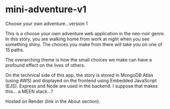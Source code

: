# mini-adventure-v1
Choose your own adventure...version 1

This is a choose your own adventure web application in the neo-noir genre. 
In this story, you are walking home from work at night when you see something shiny. 
The choices you make from there will take you on one of 15 paths.

The overarching theme is how the small choices we make can have a profound effect on the lives of others.

On the technical side of this app, the story is stored in MongoDB Atlas (using AWS) and displayed on the frontend 
using Embedded JavaScript (EJS). Express and Node are used in the backend. I suppose that makes this… a MEEN stack…?

Hosted on Render (link in the About section).
